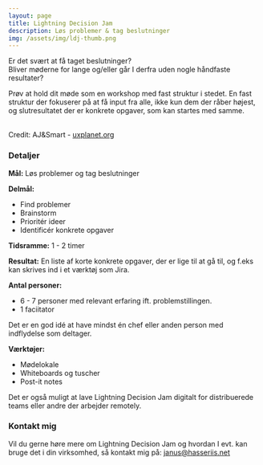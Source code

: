 ```yaml
---
layout: page
title: Lightning Decision Jam
description: Løs problemer & tag beslutninger
img: /assets/img/ldj-thumb.png
---
```


Er det svært at få taget beslutninger? <br />
Bliver møderne for lange og/eller går I derfra uden nogle håndfaste resultater?

Prøv at hold dit møde som en workshop med fast struktur i stedet.
En fast struktur der fokuserer på at få input fra alle, ikke kun dem der råber højest, og slutresultatet der er konkrete opgaver, som kan startes med samme.

<div class="img_row">
    <img class="col one left" src="{{ site.baseurl }}/assets/img/ldj-ajs-1.jpeg" alt="" title="example image"/>
    <img class="col one left" src="{{ site.baseurl }}/assets/img/ldj-ajs-2.jpeg" alt="" title="example image"/>
    <img class="col one left" src="{{ site.baseurl }}/assets/img/ldj-ajs-3.jpeg" alt="" title="example image"/>
</div>
<div class="col three caption">
    Credit: AJ&Smart - <a href="https://uxplanet.org/lightning-decision-jam-a-workshop-to-solve-any-problem-65bb42af41dc" target="_blank">uxplanet.org</a>
</div>

### Detaljer

**Mål:** Løs problemer og tag beslutninger

**Delmål:**

- Find problemer
- Brainstorm
- Prioritér ideer
- Identificér konkrete opgaver

**Tidsramme:** 1 - 2 timer

**Resultat:** En liste af korte konkrete opgaver, der er lige til at gå til, og f.eks kan skrives ind i et værktøj som Jira.

**Antal personer:**

- 6 - 7 personer med relevant erfaring ift. problemstillingen.
- 1 faciitator

Det er en god idé at have mindst én chef eller anden person med indflydelse som deltager.

**Værktøjer:**

- Mødelokale
- Whiteboards og tuscher
- Post-it notes

Det er også muligt at lave Lightning Decision Jam digitalt for distribuerede teams eller andre der arbejder remotely.

### Kontakt mig

Vil du gerne høre mere om Lightning Decision Jam og hvordan I evt. kan bruge det i din virksomhed, så kontakt mig på: <a href="mailto:janus@hasseriis.net">janus@hasseriis.net</a>
